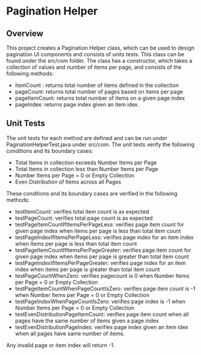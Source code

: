 # Pagination Helper

<h2>Overview</h2>
<p>This project creates a Pagination Helper class, which can be used to design pagination UI components and consists of units tests. This class can be found under
the src/com folder. The class has a constructor, which takes a collection of values and number of items per page, and consists of the following methods: </p>

- itemCount : returns total number of items defined in the collection
- pageCount: returns total number of pages based on items per page
- pageItemCount: returns total number of items on a given page index
- pageIndex: returns page index given an item idex.

<h2> Unit Tests </h2>
<p> The unit tests for each method are defined and can be run under PaginationHelperTest.java under src/com. The unit tests verify the following conditions and its boundary cases: </p>

- Total Items in collection exceeds Number Items per Page
- Total Items in collection less than Number Items per Page
- Number Items per Page = 0 or Empty Collection
- Even Distribution of Items across all Pages

<p> These conditions and its boundary cases are verified in the following methods:</p>

- testItemCount: verifies total item count is as expected
- testPageCount: verifies total page count is as expected
- testPageItemCountIfItemsPerPageLess: verifies page item count for given page index when items per page is less than total item count
- testPageIndexIfItemsPerPageLess: verifies page index for an item index when items per page is less than total item count
- testPageItemCountIfItemsPerPageGreater: verifies page item count for given page index when items per page is greater than total item count
- testPageIndexIfItemsPerPageGreater: verifies page index for an item index when items per page is greater than total item count
- testPageCountWhenZero: verifies pagecount is 0 when Number Items per Page = 0 or Empty Collection
- testPageItemCountWhenPageCountIsZero: verifies page item count is -1 when Number Items per Page = 0 or Empty Collection
- testPageIndexWhenPageCountIsZero: verifies page index is -1 when Number Items per Page = 0 or Empty Collection
- testEvenDistributionPageItemCount: verifies page item count when all pages have the same number of items given a page index
- testEvenDistributionPageIndex: verifies page index given an item idex when all pages have same number of items.


Any invalid page or item index will return -1. 
